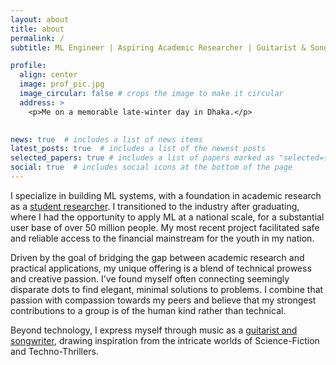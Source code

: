 ```yaml
---
layout: about
title: about
permalink: /
subtitle: ML Engineer | Aspiring Academic Researcher | Guitarist & Songwriter | Loves Science-Fiction and Techno-Thrillers ! 

profile:
  align: center
  image: prof_pic.jpg
  image_circular: false # crops the image to make it circular
  address: >
    <p>Me on a memorable late-winter day in Dhaka.</p>
    

news: true  # includes a list of news items
latest_posts: true  # includes a list of the newest posts
selected_papers: true # includes a list of papers marked as "selected={true}"
social: true  # includes social icons at the bottom of the page
---
```


I specialize in building ML systems, with a foundation in academic research as a [student researcher](/publications/). I transitioned to the industry after graduating, where I had the opportunity to apply ML at a national scale, for a substantial user base of over 50 million people. My most recent project facilitated safe and reliable access to the financial mainstream for the youth in my nation.

Driven by the goal of bridging the gap between academic research and practical applications, my unique offering is a blend of technical prowess and creative passion. I've found myself often connecting seemingly disparate dots to find elegant, minimal solutions to problems. I combine that passion with compassion towards my peers and believe that my strongest contributions to a group is of the human kind rather than technical.

Beyond technology, I express myself through music as a [guitarist and songwriter](https://open.spotify.com/artist/3w1P2KGncFzCAVqT3hdmt4), drawing inspiration from the intricate worlds of Science-Fiction and Techno-Thrillers.
  
<!-- I started out exploring AI and ML in an academic setting as a [student researcher](/publications/). Switched to the industry upon graduation with the prospect of applying ML at a national scale for a [world changing](https://fortune.com/ranking/change-the-world/2017/bkash/) company. Since then, I've designed and implemented ML solutions that caters to 50 million+ people. My most recent project enabled the youth of my nation to be connected to the financial mainstream safely and reliably. 

With aspirations toward continuing academic research, my unique offering is a blend of technical prowess and creative passion. I've found myself often connecting seemingly disparate dots to find elegant, minimal solutions to problems. I also try to combine that passion with compassion towards my peers and facilitate my group in achieving its goals. 

Beyond the realm of technology, I express myself as a [guitarist and songwriter](https://open.spotify.com/artist/3w1P2KGncFzCAVqT3hdmt4), often inspired by the intricate worlds of Science-Fiction and Techno-Thrillers.

I specialize in building ML systems, with a foundation in academic research as a [student researcher](/publications/). I transitioned to the industry after graduating, where I had the opportunity to apply ML at a national scale, benefiting a substantial user base of over 50 million people. My recent project facilitated safe and reliable access to the financial mainstream for the youth in my nation.

My passion lies in bridging the gap between academic research and practical applications. I possess a unique blend of technical expertise and creative problem-solving skills, often finding elegant, minimal solutions by connecting seemingly disparate concepts. I believe in fostering a collaborative and compassionate work environment to help my team achieve its goals.

Beyond technology, I express myself through music as a guitarist and songwriter, drawing inspiration from the intricate worlds of Science-Fiction and Techno-Thrillers. -->